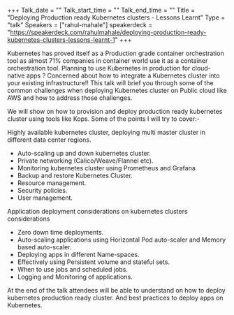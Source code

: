+++
Talk_date = ""
Talk_start_time = ""
Talk_end_time = ""
Title = "Deploying Production ready Kubernetes clusters - Lessons Learnt"
Type = "talk"
Speakers = ["rahul-mahale"]
speakerdeck = "https://speakerdeck.com/rahulmahale/deploying-production-ready-kubernetes-clusters-lessons-learnt-1"
+++

Kubernetes has proved itself as a Production grade container orchestration tool as almost 71% companies in container world use it as a container orchestration tool.
Planning to use Kubernetes in production for cloud-native apps ? Concerned about how to integrate a Kubernetes cluster into your existing infrastructure!! This talk will brief you through some of the common challenges when deploying Kubernetes cluster on Public cloud like AWS and how to address those challenges.

We will show on how to provision and deploy production ready kubernetes cluster using tools like Kops.
Some of the points I will try to cover:-

Highly available kubernetes cluster, deploying multi master cluster in different data center regions.

* Auto-scaling up and down kubernetes cluster.
* Private networking (Calico/Weave/Flannel etc).
* Monitoring kubernetes cluster using Prometheus and Grafana
* Backup and restore Kubernetes Cluster.
* Resource management.
* Security policies.
* User management.

Application deployment considerations on kubernetes clusters considerations

* Zero down time deployments.
* Auto-scaling applications using Horizontal Pod auto-scaler and Memory based auto-scaler.
* Deploying apps in different Name-spaces.
* Effectively using Persistent volume and stateful sets.
* When to use jobs and scheduled jobs.
* Logging and Monitoring of applications.

At the end of the talk attendees will be able to understand on how to deploy kubernetes production ready cluster. And best practices to deploy apps on Kubernetes.
